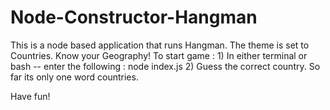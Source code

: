 # Node-Constructor-Hangman
This is a node based application that runs Hangman. 
The theme is set to Countries. Know your Geography! 
To start game : 
	1) In either terminal or bash -- enter the following : node index.js
	2) Guess the correct country. So far its only one word countries. 

Have fun! 
